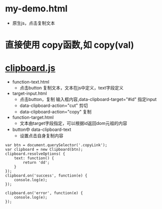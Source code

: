 # my-demo.html
* 原生js，点击复制文本

# 直接使用 copy函数,如 copy(val)

# [clipboard.js](https://github.com/zenorocha/clipboard.js)
* function-text.html
    * 点击button 复制文本，文本在js中定义，text字段定义
* target-input.html
    * 点击button，复制 输入框内容,data-clipboard-target="#id" 指定input
    * data-clipboard-action="cut"  剪切
    * data-clipboard-action="copy"   复制
* function-target.html
    * 文本由target字段指定，可以根据id返回dom元祖的内容
* button中 data-clipboard-text
    * 设置点击自身复制内容

```
var btn = document.querySelector('.copyLink');
var clipboard = new Clipboard(btn);
clipboard.resolveOptions( {
	text: function() {
	    return 'dd';
	}
});
clipboard.on('success', function(e) {
	console.log(e);
});

clipboard.on('error', function(e) {
	console.log(e);
});
```
